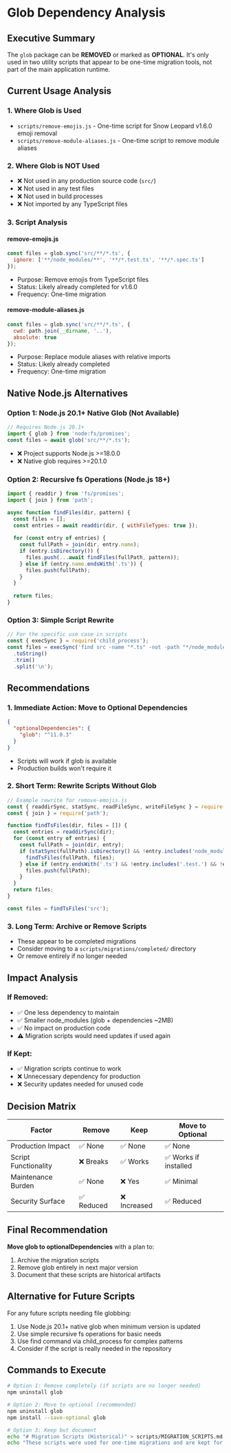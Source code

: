 # Glob Dependency Analysis

## Executive Summary

The `glob` package can be **REMOVED** or marked as **OPTIONAL**. It's only used in two utility scripts that appear to be one-time migration tools, not part of the main application runtime.

## Current Usage Analysis

### 1. **Where Glob is Used**
- `scripts/remove-emojis.js` - One-time script for Snow Leopard v1.6.0 emoji removal
- `scripts/remove-module-aliases.js` - One-time script to remove module aliases

### 2. **Where Glob is NOT Used**
- ❌ Not used in any production source code (`src/`)
- ❌ Not used in any test files
- ❌ Not used in build processes
- ❌ Not imported by any TypeScript files

### 3. **Script Analysis**

#### remove-emojis.js
```javascript
const files = glob.sync('src/**/*.ts', { 
  ignore: ['**/node_modules/**', '**/*.test.ts', '**/*.spec.ts'] 
});
```
- Purpose: Remove emojis from TypeScript files
- Status: Likely already completed for v1.6.0
- Frequency: One-time migration

#### remove-module-aliases.js
```javascript
const files = glob.sync('src/**/*.ts', {
  cwd: path.join(__dirname, '..'),
  absolute: true
});
```
- Purpose: Replace module aliases with relative imports
- Status: Likely already completed
- Frequency: One-time migration

## Native Node.js Alternatives

### Option 1: Node.js 20.1+ Native Glob (Not Available)
```javascript
// Requires Node.js 20.1+
import { glob } from 'node:fs/promises';
const files = await glob('src/**/*.ts');
```
- ❌ Project supports Node.js >=18.0.0
- ❌ Native glob requires >=20.1.0

### Option 2: Recursive fs Operations (Node.js 18+)
```javascript
import { readdir } from 'fs/promises';
import { join } from 'path';

async function findFiles(dir, pattern) {
  const files = [];
  const entries = await readdir(dir, { withFileTypes: true });
  
  for (const entry of entries) {
    const fullPath = join(dir, entry.name);
    if (entry.isDirectory()) {
      files.push(...await findFiles(fullPath, pattern));
    } else if (entry.name.endsWith('.ts')) {
      files.push(fullPath);
    }
  }
  
  return files;
}
```

### Option 3: Simple Script Rewrite
```javascript
// For the specific use case in scripts
const { execSync } = require('child_process');
const files = execSync('find src -name "*.ts" -not -path "*/node_modules/*"')
  .toString()
  .trim()
  .split('\n');
```

## Recommendations

### 1. **Immediate Action: Move to Optional Dependencies**
```json
{
  "optionalDependencies": {
    "glob": "^11.0.3"
  }
}
```
- Scripts will work if glob is available
- Production builds won't require it

### 2. **Short Term: Rewrite Scripts Without Glob**
```javascript
// Example rewrite for remove-emojis.js
const { readdirSync, statSync, readFileSync, writeFileSync } = require('fs');
const { join } = require('path');

function findTsFiles(dir, files = []) {
  const entries = readdirSync(dir);
  for (const entry of entries) {
    const fullPath = join(dir, entry);
    if (statSync(fullPath).isDirectory() && !entry.includes('node_modules')) {
      findTsFiles(fullPath, files);
    } else if (entry.endsWith('.ts') && !entry.includes('.test.') && !entry.includes('.spec.')) {
      files.push(fullPath);
    }
  }
  return files;
}

const files = findTsFiles('src');
```

### 3. **Long Term: Archive or Remove Scripts**
- These appear to be completed migrations
- Consider moving to a `scripts/migrations/completed/` directory
- Or remove entirely if no longer needed

## Impact Analysis

### If Removed:
- ✅ One less dependency to maintain
- ✅ Smaller node_modules (glob + dependencies ~2MB)
- ✅ No impact on production code
- ⚠️  Migration scripts would need updates if used again

### If Kept:
- ✅ Migration scripts continue to work
- ❌ Unnecessary dependency for production
- ❌ Security updates needed for unused code

## Decision Matrix

| Factor | Remove | Keep | Move to Optional |
|--------|--------|------|------------------|
| Production Impact | ✅ None | ✅ None | ✅ None |
| Script Functionality | ❌ Breaks | ✅ Works | ✅ Works if installed |
| Maintenance Burden | ✅ None | ❌ Yes | ✅ Minimal |
| Security Surface | ✅ Reduced | ❌ Increased | ✅ Reduced |

## Final Recommendation

**Move glob to optionalDependencies** with a plan to:
1. Archive the migration scripts
2. Remove glob entirely in next major version
3. Document that these scripts are historical artifacts

## Alternative for Future Scripts

For any future scripts needing file globbing:
1. Use Node.js 20.1+ native glob when minimum version is updated
2. Use simple recursive fs operations for basic needs
3. Use find command via child_process for complex patterns
4. Consider if the script is really needed in the repository

## Commands to Execute

```bash
# Option 1: Remove completely (if scripts are no longer needed)
npm uninstall glob

# Option 2: Move to optional (recommended)
npm uninstall glob
npm install --save-optional glob

# Option 3: Keep but document
echo "# Migration Scripts (Historical)" > scripts/MIGRATION_SCRIPTS.md
echo "These scripts were used for one-time migrations and are kept for reference only." >> scripts/MIGRATION_SCRIPTS.md
```